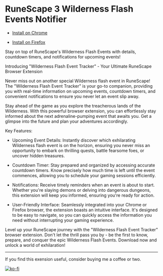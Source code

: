 # RuneScape 3 Wilderness Flash Events Notifier

* [Install on Chrome](https://chrome.google.com/webstore/detail/wilderness-flash-events-n/inmdgjgpkbinjfmoloidfkhachaolgah)

* [Install on Firefox](https://addons.mozilla.org/en-US/firefox/addon/rs3-wilderness-flash-events/)

Stay on top of RuneScape's Wilderness Flash Events with details, countdown timers, and notifications for upcoming events!

Introducing "Wilderness Flash Event Tracker" - Your Ultimate RuneScape Browser Extension

Never miss out on another special Wilderness flash event in RuneScape! The "Wilderness Flash Event Tracker" is your go-to companion, providing you with real-time information on upcoming events, countdown timers, and convenient notifications to ensure you never let an event slip away.

Stay ahead of the game as you explore the treacherous lands of the Wilderness. With this powerful browser extension, you can effortlessly stay informed about the next adrenaline-pumping event that awaits you. Get a glimpse into the future and plan your adventures accordingly.

Key Features:

 - Upcoming Event Details: Instantly discover which exhilarating Wilderness flash event is on the horizon, ensuring you never miss an opportunity to embark on thrilling quests, battle fearsome foes, or uncover hidden treasures.

 - Countdown Timer: Stay prepared and organized by accessing accurate countdown timers. Know precisely how much time is left until the event commences, allowing you to schedule your gaming sessions efficiently.

 - Notifications: Receive timely reminders when an event is about to start. Whether you're slaying demons or delving into dangerous dungeons, this extension will keep you informed, ensuring you're ready for action.

 - User-Friendly Interface: Seamlessly integrated into your Chrome or Firefox browser, the extension boasts an intuitive interface. It's designed to be easy to navigate, so you can quickly access the information you need without interrupting your gaming experience.

Level up your RuneScape journey with the "Wilderness Flash Event Tracker" browser extension. Don't let the thrill pass you by - be the first to know, prepare, and conquer the epic Wilderness Flash Events. Download now and unlock a world of exhilaration!

-----

If you find this exension useful, consider buying me a coffee or two.

[![ko-fi](https://ko-fi.com/img/githubbutton_sm.svg)](https://out.spegal.dev/coffee/github)
